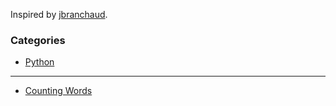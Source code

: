 Inspired by [jbranchaud](https://github.com/jbranchaud/til).

### Categories

* [Python](#python)

---
- [Counting Words](python/count_words.py)
